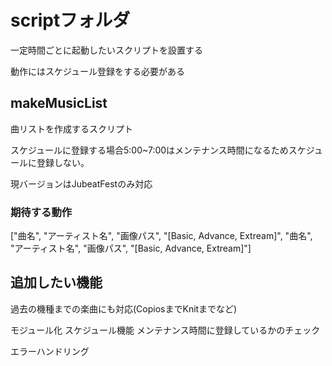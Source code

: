 # scriptフォルダ

一定時間ごとに起動したいスクリプトを設置する

動作にはスケジュール登録をする必要がある


## makeMusicList

曲リストを作成するスクリプト

スケジュールに登録する場合5:00~7:00はメンテナンス時間になるためスケジュールに登録しない。

現バージョンはJubeatFestのみ対応

### 期待する動作

["曲名", "アーティスト名", "画像パス", "[Basic, Advance, Extream]", "曲名", "アーティスト名", "画像パス", "[Basic, Advance, Extream]"]



## 追加したい機能

過去の機種までの楽曲にも対応(CopiosまでKnitまでなど)

モジュール化
スケジュール機能
メンテナンス時間に登録しているかのチェック

エラーハンドリング

